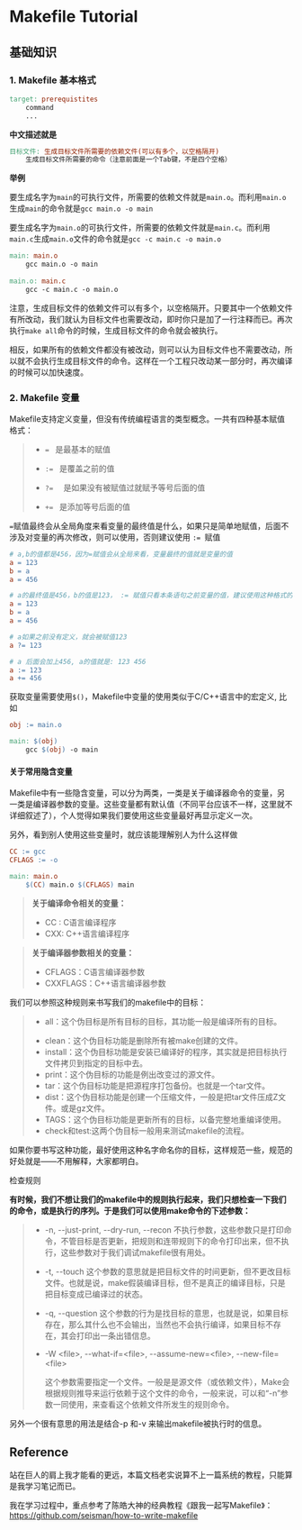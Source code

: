 # Makefile Tutorial



## 基础知识

### 1. Makefile 基本格式

```makefile
target: prerequistites
	command
	...
```

**中文描述就是**

```makefile
目标文件: 生成目标文件所需要的依赖文件(可以有多个，以空格隔开)
	生成目标文件所需要的命令（注意前面是一个Tab键，不是四个空格）
```

**举例**

要生成名字为`main`的可执行文件，所需要的依赖文件就是`main.o`。而利用`main.o`生成`main`的命令就是`gcc main.o -o main`

要生成名字为`main.o`的可执行文件，所需要的依赖文件就是`main.c`。而利用`main.c`生成`main.o`文件的命令就是`gcc -c main.c -o main.o`

```makefile
main: main.o 
	gcc main.o -o main
	
main.o: main.c
	gcc -c main.c -o main.o
```

注意，生成目标文件的依赖文件可以有多个，以空格隔开。只要其中一个依赖文件有所改动，我们就认为目标文件也需要改动，即时你只是加了一行注释而已。再次执行`make all`命令的时候，生成目标文件的命令就会被执行。

相反，如果所有的依赖文件都没有被改动，则可以认为目标文件也不需要改动，所以就不会执行生成目标文件的命令。这样在一个工程只改动某一部分时，再次编译的时候可以加快速度。



### 2. Makefile 变量

Makefile支持定义变量，但没有传统编程语言的类型概念。一共有四种基本赋值格式： 

>* `= ` 是最基本的赋值
>
>* `:= ` 是覆盖之前的值
>
>* `?=  ` 是如果没有被赋值过就赋予等号后面的值
>
>* `+= ` 是添加等号后面的值

`=`赋值最终会从全局角度来看变量的最终值是什么，如果只是简单地赋值，后面不涉及对变量的再次修改，则可以使用，否则建议使用 `:= `赋值

```makefile
# a,b的值都是456，因为=赋值会从全局来看，变量最终的值就是变量的值
a = 123
b = a
a = 456

# a的最终值是456，b的值是123， := 赋值只看本条语句之前变量的值，建议使用这种格式的赋值语句
a = 123
b = a
a = 456

# a如果之前没有定义，就会被赋值123
a ?= 123

# a 后面会加上456, a的值就是: 123 456
a := 123
a += 456
```

获取变量需要使用`$()`，Makefile中变量的使用类似于C/C++语言中的宏定义, 比如

```makefile
obj := main.o

main: $(obj)
	gcc $(obj) -o main
```



#### 关于常用隐含变量

Makefile中有一些隐含变量，可以分为两类，一类是关于编译器命令的变量，另一类是编译器参数的变量。这些变量都有默认值（不同平台应该不一样，这里就不详细叙述了），个人觉得如果我们要使用这些变量最好再显示定义一次。

另外，看到别人使用这些变量时，就应该能理解别人为什么这样做

```makefile
CC := gcc
CFLAGS := -o

main: main.o
	$(CC) main.o $(CFLAGS) main
```

> **关于编译命令相关的变量：**
>
> * CC : C语言编译程序
> * CXX: C++语言编译程序

> **关于编译器参数相关的变量：**
>
> * CFLAGS：C语言编译器参数
> * CXXFLAGS：C++语言编译器参数



我们可以参照这种规则来书写我们的makefile中的目标：

> * all：这个伪目标是所有目标的目标，其功能一般是编译所有的目标。
>
> - clean：这个伪目标功能是删除所有被make创建的文件。
> - install：这个伪目标功能是安装已编译好的程序，其实就是把目标执行文件拷贝到指定的目标中去。
> - print：这个伪目标的功能是例出改变过的源文件。
> - tar：这个伪目标功能是把源程序打包备份。也就是一个tar文件。
> - dist：这个伪目标功能是创建一个压缩文件，一般是把tar文件压成Z文件。或是gz文件。
> - TAGS：这个伪目标功能是更新所有的目标，以备完整地重编译使用。
> - check和test:这两个伪目标一般用来测试makefile的流程。

如果你要书写这种功能，最好使用这种名字命名你的目标，这样规范一些，规范的好处就是——不用解释，大家都明白。

检查规则

**有时候，我们不想让我们的makefile中的规则执行起来，我们只想检查一下我们的命令，或是执行的序列。于是我们可以使用make命令的下述参数：**

> - -n, --just-print, --dry-run, --recon 不执行参数，这些参数只是打印命令，不管目标是否更新，把规则和连带规则下的命令打印出来，但不执行，这些参数对于我们调试makefile很有用处。
>
> - -t, --touch 这个参数的意思就是把目标文件的时间更新，但不更改目标文件。也就是说，make假装编译目标，但不是真正的编译目标，只是把目标变成已编译过的状态。
>
> - -q, --question 这个参数的行为是找目标的意思，也就是说，如果目标存在，那么其什么也不会输出，当然也不会执行编译，如果目标不存在，其会打印出一条出错信息。
>
> - -W \<file>, --what-if=\<file>, --assume-new=\<file>, --new-file=\<file> 
>
>   这个参数需要指定一个文件。一般是是源文件（或依赖文件），Make会根据规则推导来运行依赖于这个文件的命令，一般来说，可以和“-n”参数一同使用，来查看这个依赖文件所发生的规则命令。



另外一个很有意思的用法是结合-p 和-v 来输出makefile被执行时的信息。

## Reference

站在巨人的肩上我才能看的更远，本篇文档老实说算不上一篇系统的教程，只能算是我学习笔记而已。

我在学习过程中，重点参考了陈皓大神的经典教程《跟我一起写Makefile》：https://github.com/seisman/how-to-write-makefile

